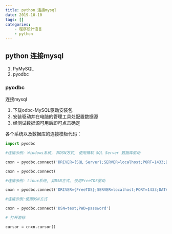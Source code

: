 ```yaml
---
title: python 连接mysql
date: 2019-10-10
tags: []
categories: 
    - 程序设计语言
    - python
---
```

## python 连接mysql

1. PyMySQL
2. pyodbc

### pyodbc

连接mysql

1. 下载odbc-MySQL驱动安装包
2. 安装驱动并在电脑的管理工具处配置数据源
3. 经测试数据源可用后即可点击确定

各个系统以及数据库的连接模板代码：

```python
import pyodbc

#连接示例: Windows系统, 非DSN方式, 使用微软 SQL Server 数据库驱动

cnxn = pyodbc.connect('DRIVER={SQL Server};SERVER=localhost;PORT=1433;DATABASE=testdb;UID=me;PWD=pass')

cnxn = pyodbc.connect(

#连接示例: Linux系统, 非DSN方式, 使用FreeTDS驱动

cnxn = pyodbc.connect('DRIVER={FreeTDS};SERVER=localhost;PORT=1433;DATABASE=testdb;UID=me;PWD=pass;TDS_Version=7.0')

#连接示例:使用DSN方式

cnxn = pyodbc.connect('DSN=test;PWD=password')

# 打开游标

cursor = cnxn.cursor()
```
